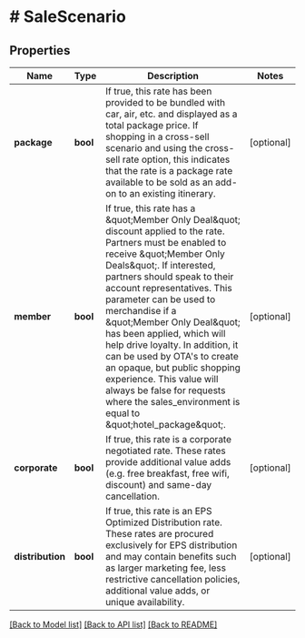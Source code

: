 # # SaleScenario

## Properties

Name | Type | Description | Notes
------------ | ------------- | ------------- | -------------
**package** | **bool** | If true, this rate has been provided to be bundled with car, air, etc. and displayed as a total package price.  If shopping in a cross-sell scenario and using the cross-sell rate option, this indicates that the rate is a package rate available to be sold as an add-on to an existing itinerary. | [optional]
**member** | **bool** | If true, this rate has a \&quot;Member Only Deal\&quot; discount applied to the rate.  Partners must be enabled to receive \&quot;Member Only Deals\&quot;. If interested, partners should speak to their account representatives.  This parameter can be used to merchandise if a \&quot;Member Only Deal\&quot; has been applied, which will help drive loyalty. In addition, it can be used by OTA&#39;s to create an opaque, but public shopping experience.  This value will always be false for requests where the sales_environment is equal to \&quot;hotel_package\&quot;. | [optional]
**corporate** | **bool** | If true, this rate is a corporate negotiated rate.  These rates provide additional value adds (e.g. free breakfast, free wifi, discount) and same-day cancellation. | [optional]
**distribution** | **bool** | If true, this rate is an EPS Optimized Distribution rate. These rates are procured exclusively for EPS distribution and may contain benefits such as larger marketing fee, less restrictive cancellation policies, additional value adds, or unique availability. | [optional]

[[Back to Model list]](../../README.md#models) [[Back to API list]](../../README.md#endpoints) [[Back to README]](../../README.md)
